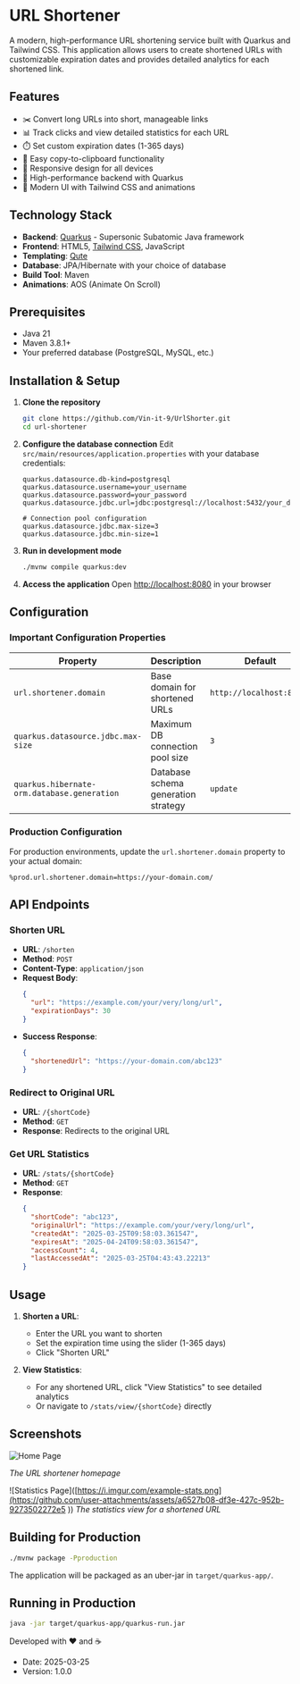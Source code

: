 # URL Shortener

A modern, high-performance URL shortening service built with Quarkus and Tailwind CSS. This application allows users to create shortened URLs with customizable expiration dates and provides detailed analytics for each shortened link.

## Features

- ✂️ Convert long URLs into short, manageable links
- 📊 Track clicks and view detailed statistics for each URL
- ⏱️ Set custom expiration dates (1-365 days)
- 🔄 Easy copy-to-clipboard functionality
- 📱 Responsive design for all devices
- 🚀 High-performance backend with Quarkus
- 🎨 Modern UI with Tailwind CSS and animations

## Technology Stack

- **Backend**: [Quarkus](https://quarkus.io/) - Supersonic Subatomic Java framework
- **Frontend**: HTML5, [Tailwind CSS](https://tailwindcss.com/), JavaScript
- **Templating**: [Qute](https://quarkus.io/guides/qute)
- **Database**: JPA/Hibernate with your choice of database
- **Build Tool**: Maven
- **Animations**: AOS (Animate On Scroll)

## Prerequisites

- Java 21
- Maven 3.8.1+
- Your preferred database (PostgreSQL, MySQL, etc.)

## Installation & Setup

1. **Clone the repository**
   ```bash
   git clone https://github.com/Vin-it-9/UrlShorter.git
   cd url-shortener
   ```

2. **Configure the database connection**
   Edit `src/main/resources/application.properties` with your database credentials:
   ```properties
   quarkus.datasource.db-kind=postgresql
   quarkus.datasource.username=your_username
   quarkus.datasource.password=your_password
   quarkus.datasource.jdbc.url=jdbc:postgresql://localhost:5432/your_database
   
   # Connection pool configuration
   quarkus.datasource.jdbc.max-size=3
   quarkus.datasource.jdbc.min-size=1
   ```

3. **Run in development mode**
   ```bash
   ./mvnw compile quarkus:dev
   ```

4. **Access the application**
   Open [http://localhost:8080](http://localhost:8080) in your browser

## Configuration

### Important Configuration Properties

| Property | Description | Default |
|----------|-------------|---------|
| `url.shortener.domain` | Base domain for shortened URLs | `http://localhost:8080/` |
| `quarkus.datasource.jdbc.max-size` | Maximum DB connection pool size | `3` |
| `quarkus.hibernate-orm.database.generation` | Database schema generation strategy | `update` |

### Production Configuration

For production environments, update the `url.shortener.domain` property to your actual domain:

```properties
%prod.url.shortener.domain=https://your-domain.com/
```

## API Endpoints

### Shorten URL
- **URL**: `/shorten`
- **Method**: `POST`
- **Content-Type**: `application/json`
- **Request Body**:
  ```json
  {
    "url": "https://example.com/your/very/long/url",
    "expirationDays": 30
  }
  ```
- **Success Response**:
  ```json
  {
    "shortenedUrl": "https://your-domain.com/abc123"
  }
  ```

### Redirect to Original URL
- **URL**: `/{shortCode}`
- **Method**: `GET`
- **Response**: Redirects to the original URL

### Get URL Statistics
- **URL**: `/stats/{shortCode}`
- **Method**: `GET`
- **Response**:
  ```json
  {
    "shortCode": "abc123",
    "originalUrl": "https://example.com/your/very/long/url",
    "createdAt": "2025-03-25T09:58:03.361547",
    "expiresAt": "2025-04-24T09:58:03.361547",
    "accessCount": 4,
    "lastAccessedAt": "2025-03-25T04:43:43.22213"
  }
  ```

## Usage

1. **Shorten a URL**: 
   - Enter the URL you want to shorten
   - Set the expiration time using the slider (1-365 days)
   - Click "Shorten URL"

2. **View Statistics**:
   - For any shortened URL, click "View Statistics" to see detailed analytics
   - Or navigate to `/stats/view/{shortCode}` directly

## Screenshots

![Home Page]([https://i.imgur.com/example-home.png](https://github.com/user-attachments/assets/f5b3e6b3-8d50-4a1b-85d4-45cefa2fe334))

*The URL shortener homepage*

![Statistics Page]([https://i.imgur.com/example-stats.png](https://github.com/user-attachments/assets/a6527b08-df3e-427c-952b-9273502272e5
))
*The statistics view for a shortened URL*

## Building for Production

```bash
./mvnw package -Pproduction
```

The application will be packaged as an uber-jar in `target/quarkus-app/`.

## Running in Production

```bash
java -jar target/quarkus-app/quarkus-run.jar
```


Developed with ❤️ and ☕
* Date: 2025-03-25
* Version: 1.0.0
